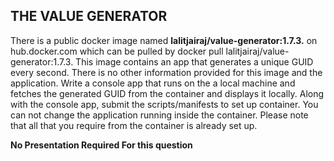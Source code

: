 ## THE VALUE GENERATOR
There is a public docker image named **lalitjairaj/value-generator:1.7.3.** on hub.docker.com which can be pulled by docker pull lalitjairaj/value-generator:1.7.3.
This image contains an app that generates a unique GUID every second. There is no other information provided for this image and the application. 
Write a console app that runs on the a local machine and fetches the generated GUID from the container and displays it locally.
Along with the console app, submit the scripts/manifests to set up container. You can not change the application running inside the container. Please note that all that you require from the container is already set up.

**No Presentation Required For this question**

